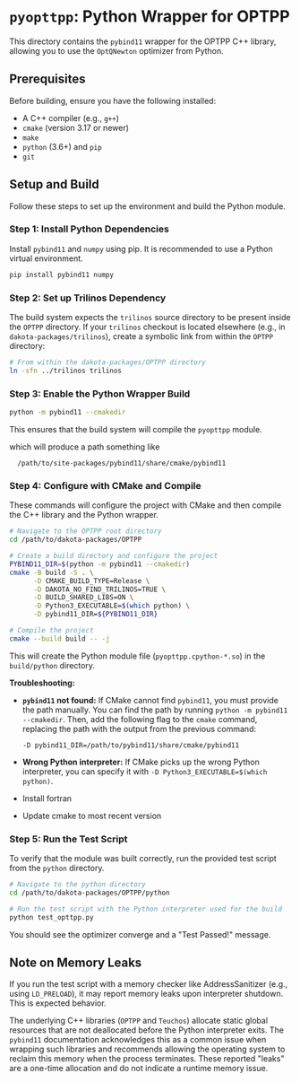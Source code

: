 # `pyopttpp`: Python Wrapper for OPTPP

This directory contains the `pybind11` wrapper for the OPTPP C++ library, allowing you to use the `OptQNewton` optimizer from Python.

## Prerequisites

Before building, ensure you have the following installed:
- A C++ compiler (e.g., `g++`)
- `cmake` (version 3.17 or newer)
- `make`
- `python` (3.6+) and `pip`
- `git`

## Setup and Build

Follow these steps to set up the environment and build the Python module.

### Step 1: Install Python Dependencies

Install `pybind11` and `numpy` using pip. It is recommended to use a Python virtual environment.

```bash
pip install pybind11 numpy
```

### Step 2: Set up Trilinos Dependency

The build system expects the `trilinos` source directory to be present inside the `OPTPP` directory. If your `trilinos` checkout is located elsewhere (e.g., in `dakota-packages/trilinos`), create a symbolic link from within the `OPTPP` directory:

```bash
# From within the dakota-packages/OPTPP directory
ln -sfn ../trilinos trilinos
```

### Step 3: Enable the Python Wrapper Build

```bash
python -m pybind11 --cmakedir
```
This ensures that the build system will compile the `pyopttpp` module.

which will produce a path something like
```
  /path/to/site-packages/pybind11/share/cmake/pybind11
```

### Step 4: Configure with CMake and Compile

These commands will configure the project with CMake and then compile the C++ library and the Python wrapper.

```bash
# Navigate to the OPTPP root directory
cd /path/to/dakota-packages/OPTPP

# Create a build directory and configure the project
PYBIND11_DIR=$(python -m pybind11 --cmakedir)
cmake -B build -S . \
      -D CMAKE_BUILD_TYPE=Release \
      -D DAKOTA_NO_FIND_TRILINOS=TRUE \
      -D BUILD_SHARED_LIBS=ON \
      -D Python3_EXECUTABLE=$(which python) \
      -D pybind11_DIR=${PYBIND11_DIR}

# Compile the project
cmake --build build -- -j
```
This will create the Python module file (`pyopttpp.cpython-*.so`) in the `build/python` directory.

**Troubleshooting:**
- **`pybind11` not found:** If CMake cannot find `pybind11`, you must provide the path manually. You can find the path by running `python -m pybind11 --cmakedir`. Then, add the following flag to the `cmake` command, replacing the path with the output from the previous command:
  ```
  -D pybind11_DIR=/path/to/pybind11/share/cmake/pybind11
  ```
- **Wrong Python interpreter:** If CMake picks up the wrong Python interpreter, you can specify it with `-D Python3_EXECUTABLE=$(which python)`.

- Install fortran

- Update cmake to most recent version



### Step 5: Run the Test Script

To verify that the module was built correctly, run the provided test script from the `python` directory.

```bash
# Navigate to the python directory
cd /path/to/dakota-packages/OPTPP/python

# Run the test script with the Python interpreter used for the build
python test_opttpp.py
```

You should see the optimizer converge and a "Test Passed!" message.

## Note on Memory Leaks

If you run the test script with a memory checker like AddressSanitizer (e.g., using `LD_PRELOAD`), it may report memory leaks upon interpreter shutdown. This is expected behavior.

The underlying C++ libraries (`OPTPP` and `Teuchos`) allocate static global resources that are not deallocated before the Python interpreter exits. The `pybind11` documentation acknowledges this as a common issue when wrapping such libraries and recommends allowing the operating system to reclaim this memory when the process terminates. These reported "leaks" are a one-time allocation and do not indicate a runtime memory issue.
